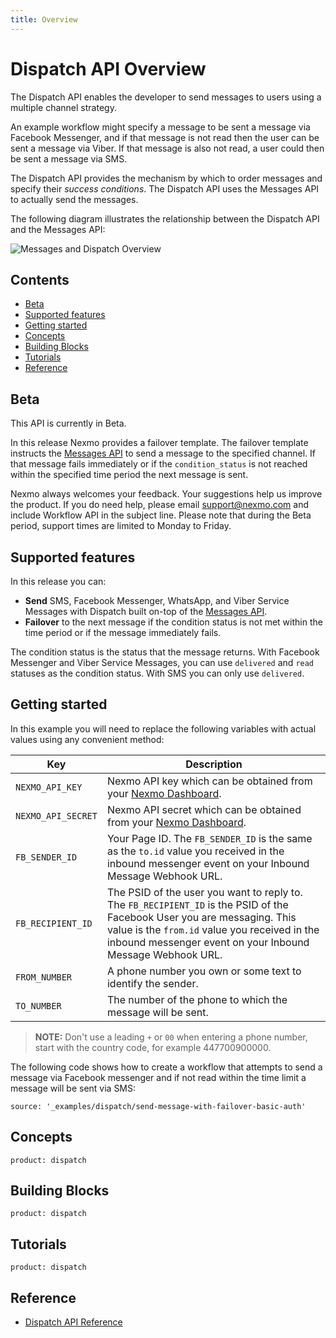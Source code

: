 ```yaml
---
title: Overview
---
```


# Dispatch API Overview

The Dispatch API enables the developer to send messages to users using a multiple channel strategy.

An example workflow might specify a message to be sent a message via Facebook Messenger, and if that message is not read then the user can be sent a message via Viber. If that message is also not read, a user could then be sent a message via SMS.

The Dispatch API provides the mechanism by which to order messages and specify their _success conditions_. The Dispatch API uses the Messages API to actually send the messages.

The following diagram illustrates the relationship between the Dispatch API and the Messages API:

![Messages and Dispatch Overview](/assets/images/messages-dispatch-overview.png)

## Contents

* [Beta](#beta)
* [Supported features](#supported-features)
* [Getting started](#getting-started)
* [Concepts](#concepts)
* [Building Blocks](#building-blocks)
* [Tutorials](#tutorials)
* [Reference](#reference)

## Beta

This API is currently in Beta.

In this release Nexmo provides a failover template. The failover template instructs the [Messages API](/messages/overview) to send a message to the specified channel. If that message fails immediately or if the `condition_status` is not reached within the specified time period the next message is sent.

Nexmo always welcomes your feedback. Your suggestions help us improve the product. If you do need help, please email [support@nexmo.com](mailto:support@nexmo.com) and include Workflow API in the subject line. Please note that during the Beta period, support times are limited to Monday to Friday.

## Supported features

In this release you can:

* **Send** SMS, Facebook Messenger, WhatsApp, and Viber Service Messages with Dispatch built on-top of the [Messages API](/messages/overview).
* **Failover** to the next message if the condition status is not met within the time period or if the message immediately fails.

The condition status is the status that the message returns. With Facebook Messenger and Viber Service Messages, you can use `delivered` and `read` statuses as the condition status. With SMS you can only use `delivered`.

## Getting started

In this example you will need to replace the following variables with actual values using any convenient method:

Key | Description
-- | --
`NEXMO_API_KEY` | Nexmo API key which can be obtained from your [Nexmo Dashboard](https://dashboard.nexmo.com).
`NEXMO_API_SECRET` | Nexmo API secret which can be obtained from your [Nexmo Dashboard](https://dashboard.nexmo.com).
`FB_SENDER_ID` | Your Page ID. The `FB_SENDER_ID` is the same as the `to.id` value you received in the inbound messenger event on your Inbound Message Webhook URL.
`FB_RECIPIENT_ID` | The PSID of the user you want to reply to. The `FB_RECIPIENT_ID` is the PSID of the Facebook User you are messaging. This value is the `from.id` value you received in the inbound messenger event on your Inbound Message Webhook URL.
`FROM_NUMBER` | A phone number you own or some text to identify the sender.
`TO_NUMBER` | The number of the phone to which the message will be sent.

> **NOTE:** Don't use a leading `+` or `00` when entering a phone number, start with the country code, for example 447700900000.

The following code shows how to create a workflow that attempts to send a message via Facebook messenger and if not read within the time limit a message will be sent via SMS:

```building_blocks
source: '_examples/dispatch/send-message-with-failover-basic-auth'
```

## Concepts

```concept_list
product: dispatch
```

## Building Blocks

```building_block_list
product: dispatch
```

## Tutorials

```tutorials
product: dispatch
```

## Reference

* [Dispatch API Reference](/api/dispatch)
